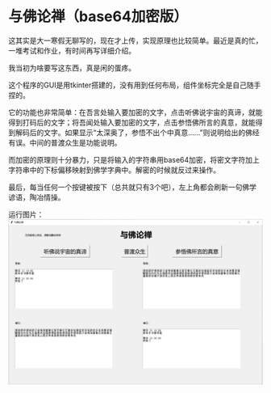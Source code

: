 # 与佛论禅（base64加密版）

这其实是大一寒假无聊写的，现在才上传，实现原理也比较简单。最近是真的忙，一堆考试和作业，有时间再写详细介绍。

我当初为啥要写这东西，真是闲的蛋疼。

这个程序的GUI是用tkinter搭建的，没有用到任何布局，组件坐标完全是自己随手捏的。

它的功能也非常简单：在吾言处输入要加密的文字，点击听佛说宇宙的真谛，就能得到打码后的文字；将吾闻处输入要加密的文字，点击参悟佛所言的真意，就能得到解码后的文字。如果显示“太深奥了，参悟不出个中真意……”则说明给出的佛经有误。中间的普渡众生是功能说明。

而加密的原理则十分暴力，只是将输入的字符串用base64加密，将密文字符加上字符串中的下标偏移映射到佛学字典中。解密的时候就反过来操作。

最后，每当任何一个按键被按下（总共就只有3个吧），左上角都会刷新一句佛学谚语，陶冶情操。

运行图片：
![buddhism](/images/buddhism.png)
